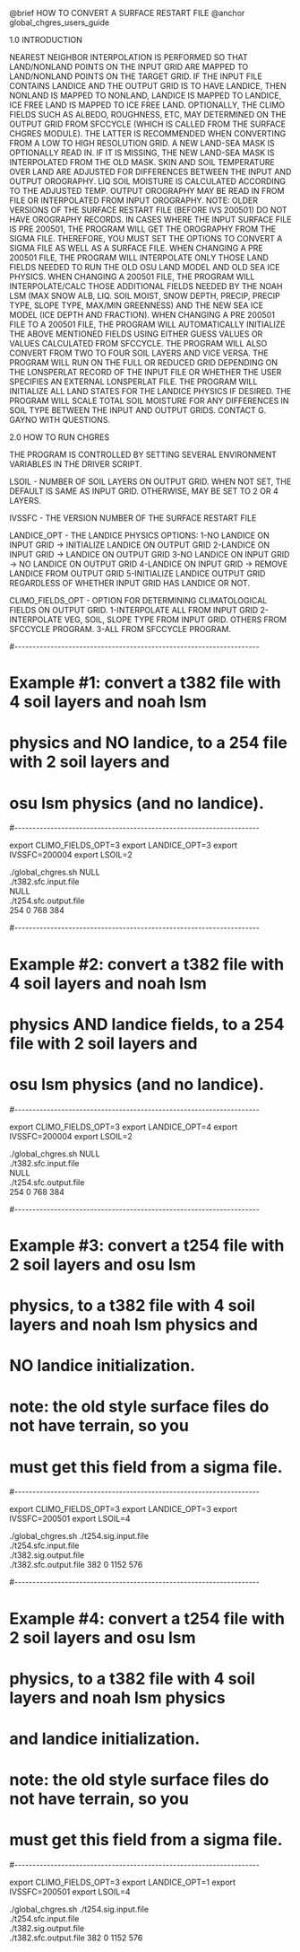 @brief HOW TO CONVERT A SURFACE RESTART FILE @anchor global_chgres_users_guide

1.0 INTRODUCTION

NEAREST NEIGHBOR INTERPOLATION IS PERFORMED SO THAT LAND/NONLAND
POINTS ON THE INPUT GRID ARE MAPPED TO LAND/NONLAND POINTS
ON THE TARGET GRID.  IF THE INPUT FILE CONTAINS LANDICE
AND THE OUTPUT GRID IS TO HAVE LANDICE, THEN NONLAND IS
MAPPED TO NONLAND, LANDICE IS MAPPED TO LANDICE, ICE FREE
LAND IS MAPPED TO ICE FREE LAND. OPTIONALLY, THE CLIMO FIELDS
SUCH AS ALBEDO, ROUGHNESS, ETC, MAY DETERMINED ON THE OUTPUT
GRID FROM SFCCYCLE (WHICH IS CALLED FROM THE SURFACE
CHGRES MODULE).  THE LATTER IS RECOMMENDED WHEN CONVERTING
FROM A LOW TO HIGH RESOLUTION GRID.  A NEW LAND-SEA MASK IS
OPTIONALLY READ IN. IF IT IS MISSING, THE NEW LAND-SEA MASK IS
INTERPOLATED FROM THE OLD MASK.  SKIN AND SOIL TEMPERATURE OVER
LAND ARE ADJUSTED FOR DIFFERENCES BETWEEN THE INPUT AND OUTPUT
OROGRAPHY. LIQ SOIL MOISTURE IS CALCULATED ACCORDING TO THE
ADJUSTED TEMP. OUTPUT OROGRAPHY MAY BE READ IN FROM FILE OR INTERPOLATED
FROM INPUT OROGRAPHY.  NOTE: OLDER VERSIONS OF THE SURFACE
RESTART FILE (BEFORE IVS 200501) DO NOT HAVE OROGRAPHY RECORDS.
IN CASES WHERE THE INPUT SURFACE FILE IS PRE 200501,
THE PROGRAM WILL GET THE OROGRAPHY FROM THE SIGMA FILE.
THEREFORE, YOU MUST SET THE OPTIONS TO CONVERT A SIGMA FILE
AS WELL AS A SURFACE FILE.  WHEN CHANGING A PRE 200501 FILE,
THE PROGRAM WILL INTERPOLATE ONLY THOSE LAND FIELDS NEEDED
TO RUN THE OLD OSU LAND MODEL AND OLD SEA ICE PHYSICS.
WHEN CHANGING A 200501 FILE, THE PROGRAM WILL INTERPOLATE/CALC
THOSE ADDITIONAL FIELDS NEEDED BY THE NOAH LSM (MAX SNOW ALB,
LIQ. SOIL MOIST, SNOW DEPTH, PRECIP, PRECIP TYPE, SLOPE TYPE,
MAX/MIN GREENNESS) AND THE NEW SEA ICE MODEL (ICE DEPTH AND
FRACTION).  WHEN CHANGING A PRE 200501 FILE TO A 200501 FILE,
THE PROGRAM WILL AUTOMATICALLY INITIALIZE THE ABOVE
MENTIONED FIELDS USING EITHER GUESS VALUES OR VALUES
CALCULATED FROM SFCCYCLE.  THE PROGRAM WILL ALSO CONVERT FROM TWO
TO FOUR SOIL LAYERS AND VICE VERSA.  THE PROGRAM WILL RUN
ON THE FULL OR REDUCED GRID DEPENDING ON THE LONSPERLAT
RECORD OF THE INPUT FILE OR WHETHER THE USER SPECIFIES
AN EXTERNAL LONSPERLAT FILE.  THE PROGRAM WILL INITIALIZE
ALL LAND STATES FOR THE LANDICE PHYSICS IF DESIRED.  THE PROGRAM
WILL SCALE TOTAL SOIL MOISTURE FOR ANY DIFFERENCES IN SOIL
TYPE BETWEEN THE INPUT AND OUTPUT GRIDS.  CONTACT G. GAYNO
WITH QUESTIONS.

2.0 HOW TO RUN CHGRES

THE PROGRAM IS CONTROLLED BY SETTING SEVERAL ENVIRONMENT VARIABLES
IN THE DRIVER SCRIPT.

LSOIL - NUMBER OF SOIL LAYERS ON OUTPUT GRID.  WHEN NOT SET, THE
        DEFAULT IS SAME AS INPUT GRID.  OTHERWISE, MAY BE SET TO
        2 OR 4 LAYERS.

IVSSFC - THE VERSION NUMBER OF THE SURFACE RESTART FILE

LANDICE_OPT - THE LANDICE PHYSICS OPTIONS:
              1-NO LANDICE ON INPUT GRID -> INITIALIZE LANDICE ON OUTPUT GRID
              2-LANDICE ON INPUT GRID -> LANDICE ON OUTPUT GRID
              3-NO LANDICE ON INPUT GRID -> NO LANDICE ON OUTPUT GRID
              4-LANDICE ON INPUT GRID -> REMOVE LANDICE FROM OUTPUT GRID
              5-INITIALIZE LANDICE OUTPUT GRID REGARDLESS OF WHETHER
                INPUT GRID HAS LANDICE OR NOT.

CLIMO_FIELDS_OPT - OPTION FOR DETERMINING CLIMATOLOGICAL FIELDS ON
                   OUTPUT GRID.
                   1-INTERPOLATE ALL FROM INPUT GRID
                   2-INTERPOLATE VEG, SOIL, SLOPE TYPE
                     FROM INPUT GRID.  OTHERS FROM
                     SFCCYCLE PROGRAM.
                   3-ALL FROM SFCCYCLE PROGRAM.

#--------------------------------------------------------------------
# Example #1: convert a t382 file with 4 soil layers and noah lsm 
# physics and NO landice, to a 254 file with 2 soil layers and 
# osu lsm physics (and no landice).
#--------------------------------------------------------------------

export CLIMO_FIELDS_OPT=3
export LANDICE_OPT=3
export IVSSFC=200004
export LSOIL=2

./global_chgres.sh  NULL \
                   ./t382.sfc.input.file \
                    NULL \
                   ./t254.sfc.output.file  \
                    254 0 768 384

#--------------------------------------------------------------------
# Example #2: convert a t382 file with 4 soil layers and noah lsm 
# physics AND landice fields, to a 254 file with 2 soil layers and 
# osu lsm physics (and no landice).
#--------------------------------------------------------------------

export CLIMO_FIELDS_OPT=3
export LANDICE_OPT=4
export IVSSFC=200004
export LSOIL=2

./global_chgres.sh NULL \
                   ./t382.sfc.input.file \
                   NULL \
                   ./t254.sfc.output.file \
                   254 0 768 384

#--------------------------------------------------------------------
# Example #3: convert a t254 file with 2 soil layers and osu lsm 
# physics, to a t382 file with 4 soil layers and noah lsm physics and
# NO landice initialization. 
# note: the old style surface files do not have terrain, so you 
# must get this field from a sigma file.
#--------------------------------------------------------------------

export CLIMO_FIELDS_OPT=3
export LANDICE_OPT=3
export IVSSFC=200501
export LSOIL=4

./global_chgres.sh ./t254.sig.input.file  \
                   ./t254.sfc.input.file  \
                   ./t382.sig.output.file \
                   ./t382.sfc.output.file  382 0 1152 576

#--------------------------------------------------------------------
# Example #4: convert a t254 file with 2 soil layers and osu lsm 
# physics, to a t382 file with 4 soil layers and noah lsm physics
# and landice initialization. 
# note: the old style surface files do not have terrain, so you 
# must get this field from a sigma file.
#--------------------------------------------------------------------

export CLIMO_FIELDS_OPT=3
export LANDICE_OPT=1
export IVSSFC=200501
export LSOIL=4

./global_chgres.sh ./t254.sig.input.file  \
                   ./t254.sfc.input.file  \
                   ./t382.sig.output.file \
                   ./t382.sfc.output.file  382 0 1152 576

